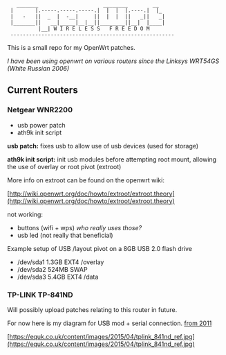        _______                     ________        __
     |       |.-----.-----.-----.|  |  |  |.----.|  |_
     |   -   ||  _  |  -__|     ||  |  |  ||   _||   _|
     |_______||   __|_____|__|__||________||__|  |____|
              |__| W I R E L E S S   F R E E D O M
     -----------------------------------------------------

This is a small repo for my OpenWrt patches.

*I have been using openwrt on various routers since the Linksys WRT54GS (White Russian 2006)*

## Current Routers

### Netgear WNR2200

* usb power patch
* ath9k init script

**usb patch:** fixes usb to allow use of usb devices (used for storage)

**ath9k init script:** init usb modules before attempting root mount, allowing the use of overlay or root pivot (extroot)

More info on extroot can be found on the openwrt wiki:

[http://wiki.openwrt.org/doc/howto/extroot/extroot.theory](http://wiki.openwrt.org/doc/howto/extroot/extroot.theory)

not working:

* buttons (wifi + wps) *who really uses those?*
* usb led (not really that beneficial)

Example setup of USB /layout pivot on a 8GB USB 2.0 flash drive

* /dev/sda1     1.3GB   EXT4    /overlay
* /dev/sda2     524MB   SWAP
* /dev/sda3     5.4GB   EXT4    /data

### TP-LINK TP-841ND

Will possibly upload patches relating to this router in future.

For now here is my diagram for USB mod + serial connection. [from 2011](http://equk.tumblr.com/post/9299251212/tp-link-tl-841nd-reference-usb-ttl-serial)

[https://equk.co.uk/content/images/2015/04/tplink_841nd_ref.jpg](https://equk.co.uk/content/images/2015/04/tplink_841nd_ref.jpg)
